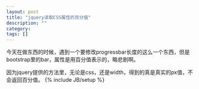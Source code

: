 ```yaml
---
layout: post
title: "jquery读取CSS属性的百分值"
description: ""
category: 
tags: []
---
```

今天在做东西的时候，遇到一个要修改progressbar长度的这么一个东西，但是bootstrap里的bar，属性是用百分值表示的，略悲剧啊。

因为jquery提供的方法里，无论是css，还是width，得到的真是真实的px值，不会返回百分值。
{% include JB/setup %}
